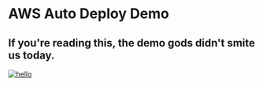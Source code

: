 # AWS Auto Deploy Demo

## If you're reading this, the demo gods didn't smite us today.

[![hello](https://media1.giphy.com/media/Nx0rz3jtxtEre/giphy.gif)](https://media1.giphy.com/media/Nx0rz3jtxtEre/giphy.gif)
